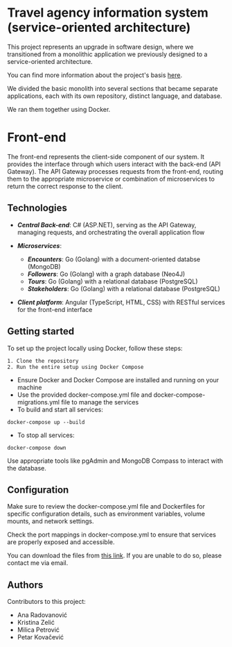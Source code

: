 # Travel agency information system (service-oriented architecture)  

This project represents an upgrade in software design, where we transitioned from a monolithic application we previously designed to a service-oriented architecture. 

You can find more information about the project's basis [here](https://github.com/travel-agency-information-system/back-end).

We divided the basic monolith into several sections that became separate applications, each with its own repository, distinct language, and database. 

We ran them together using Docker.

# Front-end 

The front-end represents the client-side component of our system. It provides the interface through which users interact with the back-end (API Gateway). The API Gateway processes requests from the front-end, routing them to the appropriate microservice or combination of microservices to return the correct response to the client.

## Technologies

- ***Central Back-end***: C# (ASP.NET), serving as the API Gateway, managing requests, and orchestrating the overall application flow

- ***Microservices***:
  - ***Encounters***: Go (Golang) with a document-oriented databse (MongoDB)
  - ***Followers***: Go (Golang) with a  graph database (Neo4J)
  - ***Tours***: Go (Golang) with a relational database (PostgreSQL)
  - ***Stakeholders***: Go (Golang) with a relational database (PostgreSQL)
 
- ***Client platform***: Angular (TypeScript, HTML, CSS) with RESTful services for the front-end interface

## Getting started

To set up the project locally using Docker, follow these steps:

```
1. Clone the repository
2. Run the entire setup using Docker Compose
```
- Ensure Docker and Docker Compose are installed and running on your machine
- Use the provided docker-compose.yml file and docker-compose-migrations.yml file to manage the services
- To build and start all services:
```
docker-compose up --build
```
- To stop all services:
```
docker-compose down
```
Use appropriate tools like pgAdmin and MongoDB Compass to interact with the database.

## Configuration

Make sure to review the docker-compose.yml file and Dockerfiles for specific configuration details, such as environment variables, volume mounts, and network settings.

Check the port mappings in docker-compose.yml to ensure that services are properly exposed and accessible.

You can download the files from [this link](https://ufile.io/f/ud3nw). If you are unable to do so, please contact me via email.

## Authors
Contributors to this project:
- Ana Radovanović
- Kristina Zelić
- Milica Petrović
- Petar Kovačević
